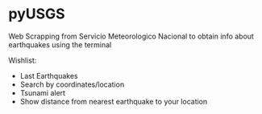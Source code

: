 # pyUSGS
Web Scrapping from Servicio Meteorologico Nacional to obtain info about earthquakes using the terminal

Wishlist:

* Last Earthquakes
* Search by coordinates/location
* Tsunami alert
* Show distance from nearest earthquake to your location
